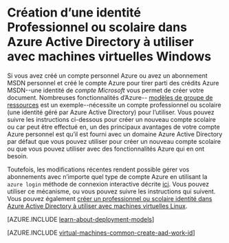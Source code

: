 <properties
   pageTitle="Créer une identité Professionnel ou scolaire dans AAD | Microsoft Azure"
   description="Apprenez à créer une identité Professionnel ou scolaire dans Azure Active Directory à utiliser avec votre machines virtuelles Windows."
   services="virtual-machines-windows"
   documentationCenter=""
   authors="squillace"
   manager="timlt"
   editor=""
   tags="azure-service-management,azure-resource-manager"/>

<tags
   ms.service="virtual-machines-windows"
   ms.devlang="na"
   ms.topic="article"
   ms.tgt_pltfrm="vm-windows"
   ms.workload="infrastructure"
   ms.date="08/23/2016"
   ms.author="rasquill"/>

# <a name="creating-a-work-or-school-identity-in-azure-active-directory-to-use-with-windows-vms"></a>Création d’une identité Professionnel ou scolaire dans Azure Active Directory à utiliser avec machines virtuelles Windows

Si vous avez créé un compte personnel Azure ou avez un abonnement MSDN personnel et créé le compte Azure pour tirer parti des crédits Azure MSDN--une identité de *compte Microsoft* vous permet de créer votre document. Nombreuses fonctionnalités d’Azure-- [modèles de groupe de ressources](../azure-resource-manager/resource-group-overview.md) est un exemple--nécessite un compte professionnel ou scolaire (une identité géré par Azure Active Directory) pour l’utiliser. Vous pouvez suivre les instructions ci-dessous pour créer un nouveau compte scolaire ou car peut être effectué en, un des principaux avantages de votre compte Azure personnel est qu’il est fourni avec un domaine Azure Active Directory par défaut que vous pouvez utiliser pour créer un nouveau compte scolaire ou que vous pouvez utiliser avec des fonctionnalités Azure qui en ont besoin.

Toutefois, les modifications récentes rendent possible gérer vos abonnements avec n’importe quel type de compte Azure en utilisant la `azure login` méthode de connexion interactive décrite [ici](../xplat-cli-connect.md). Vous pouvez utiliser ce mécanisme, ou vous pouvez suivre les instructions qui suivent. Vous pouvez également [créer un professionnel ou scolaire identité dans Azure Active Directory à utiliser avec machines virtuelles Linux](virtual-machines-linux-create-aad-work-id.md).

[AZURE.INCLUDE [learn-about-deployment-models](../../includes/learn-about-deployment-models-both-include.md)]

[AZURE.INCLUDE [virtual-machines-common-create-aad-work-id](../../includes/virtual-machines-common-create-aad-work-id.md)]

